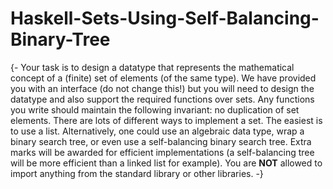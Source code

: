 # Haskell-Sets-Using-Self-Balancing-Binary-Tree

{-
  Your task is to design a datatype that represents the mathematical concept of
  a (finite) set of elements (of the same type). We have provided you with an
  interface (do not change this!) but you will need to design the datatype and
  also support the required functions over sets. Any functions you write should
  maintain the following invariant: no duplication of set elements.
  There are lots of different ways to implement a set. The easiest is to use a
  list. Alternatively, one could use an algebraic data type, wrap a binary
  search tree, or even use a self-balancing binary search tree. Extra marks will
  be awarded for efficient implementations (a self-balancing tree will be more
  efficient than a linked list for example).
  You are **NOT** allowed to import anything from the standard library or other
  libraries.
-}
